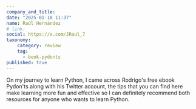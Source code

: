 ```yaml
---
company_and_title: 
date: "2025-01-18 11:37"
name: Raúl Hernández
# link:
social: https://x.com/JRaul_7
taxonomy:
    category: review
    tag:
      - book-pydonts
published: true
---
```


On my journey to learn Python, I came across Rodrigo's free ebook Pydon'ts along with his Twitter account, the tips that you can find here make learning more fun and effective so I can definitely recommend both resources for anyone who wants to learn Python.
